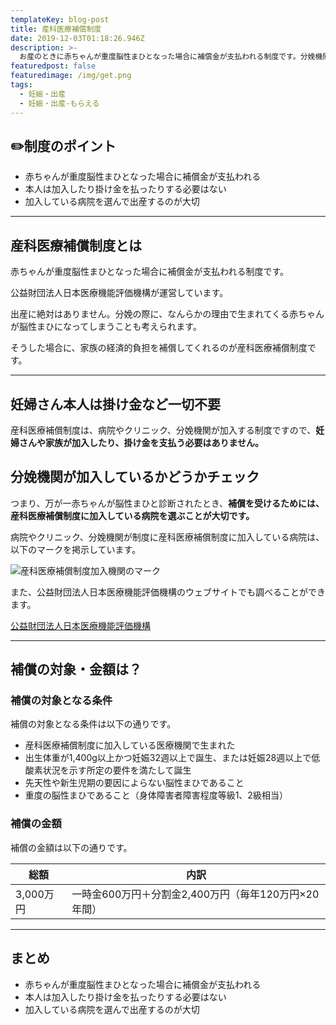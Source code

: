 ```yaml
---
templateKey: blog-post
title: 産科医療補償制度
date: 2019-12-03T01:18:26.946Z
description: >-
  お産のときに赤ちゃんが重度脳性まひとなった場合に補償金が支払われる制度です。分娩機関、病院がこの制度に加入していることが条件なので、制度に加入しているかどうかは病院を選ぶ際のひとつの基準になります。
featuredpost: false
featuredimage: /img/get.png
tags:
  - 妊娠・出産
  - 妊娠・出産-もらえる
---
```

## ✏️制度のポイント

- 赤ちゃんが重度脳性まひとなった場合に補償金が支払われる
- 本人は加入したり掛け金を払ったりする必要はない
- 加入している病院を選んで出産するのが大切

- - -

## 産科医療補償制度とは

赤ちゃんが重度脳性まひとなった場合に補償金が支払われる制度です。

公益財団法人日本医療機能評価機構が運営しています。

出産に絶対はありません。分娩の際に、なんらかの理由で生まれてくる赤ちゃんが脳性まひになってしまうことも考えられます。

そうした場合に、家族の経済的負担を補償してくれるのが産科医療補償制度です。

- - -

## 妊婦さん本人は掛け金など一切不要

産科医療補償制度は、病院やクリニック、分娩機関が加入する制度ですので、**妊婦さんや家族が加入したり、掛け金を支払う必要はありません。**

## 分娩機関が加入しているかどうかチェック

つまり、万が一赤ちゃんが脳性まひと診断されたとき、**補償を受けるためには、産科医療補償制度に加入している病院を選ぶことが大切です。**

病院やクリニック、分娩機関が制度に産科医療補償制度に加入している病院は、以下のマークを掲示しています。

![産科医療補償制度加入機関のマーク](/img/sanka-iryouhoshyo-mark.png "産科医療補償制度加入機関のマーク")

また、公益財団法人日本医療機能評価機構のウェブサイトでも調べることができます。

[公益財団法人日本医療機能評価機構](http://www.sanka-hp.jcqhc.or.jp/search/index.php)


---

## 補償の対象・金額は？

### 補償の対象となる条件

補償の対象となる条件は以下の通りです。

- 産科医療補償制度に加入している医療機関で生まれた
- 出生体重が1,400g以上かつ妊娠32週以上で誕生、または妊娠28週以上で低酸素状況を示す所定の要件を満たして誕生
- 先天性や新生児期の要因によらない脳性まひであること
- 重度の脳性まひであること（身体障害者障害程度等級1、2級相当）

### 補償の金額

補償の金額は以下の通りです。

| 総額  | 内訳 |
| ----------- | ----------- |
| 3,000万円     | 一時金600万円＋分割金2,400万円（毎年120万円×20年間）  |


---

## まとめ

- 赤ちゃんが重度脳性まひとなった場合に補償金が支払われる
- 本人は加入したり掛け金を払ったりする必要はない
- 加入している病院を選んで出産するのが大切
